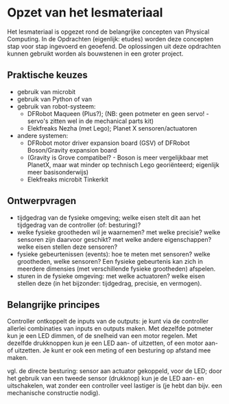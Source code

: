 # Opzet van het lesmateriaal

Het lesmateriaal is opgezet rond de belangrijke concepten van Physical Computing.
In de Opdrachten (eigenlijk: etudes) worden deze concepten stap voor stap ingevoerd en geoefend.
De oplossingen uit deze opdrachten kunnen gebruikt worden als bouwstenen in een groter project.

## Praktische keuzes

* gebruik van microbit
* gebruik van Python of van
* gebruik van robot-systeem:
    * DFRobot Maqueen (Plus?); (NB: geen potmeter en geen servo! - servo's zitten wel in de mechanical parts kit)
    * Elekfreaks Nezha (met Lego); Planet X sensoren/actuatoren
* andere systemen:
    * DFRobot motor driver expansion board (GSV) of DFRobot Boson/Gravity expansion board
    * (Gravity is Grove compatibel? - Boson is meer vergelijkbaar met PlanetX, maar wat minder op technisch Lego georiënteerd; eigenlijk meer basisonderwijs)
    * Elekfreaks microbit Tinkerkit

## Ontwerpvragen

* tijdgedrag van de fysieke omgeving; welke eisen stelt dit aan het tijdgedrag van de controller (of: besturing)?
* welke fysieke grootheden wil je waarnemen? met welke precisie? welke sensoren zijn daarvoor geschikt? met welke andere eigenschappen? welke eisen stellen deze sensoren?
* fysieke gebeurtenissen (events): hoe te meten met sensoren? welke grootheden, welke sensoren? Een fysieke gebeurtenis kan zich in meerdere dimensies (met verschillende fysieke grootheden) afspelen.
* sturen in de fysieke omgeving: met welke actuatoren? welke eisen stellen deze (in het bijzonder: tijdgedrag, precisie, en vermogen).


## Belangrijke principes

Controller ontkoppelt de inputs van de outputs: je kunt via de controller allerlei combinaties van inputs en outputs maken. Met dezelfde potmeter kun je een LED dimmen, of de snelheid van een motor regelen.
Met dezelfde drukknoppen kun je een LED aan- of uitzetten, of een motor aan- of uitzetten.
Je kunt er ook een meting of een besturing op afstand mee maken.

vgl. de directe besturing: sensor aan actuator gekoppeld, voor de LED; door het gebruik van een tweede sensor (drukknop) kun je de LED aan- en uitschakelen, wat zonder een controller veel lastiger is (je hebt dan bijv. een mechanische constructie nodig).




